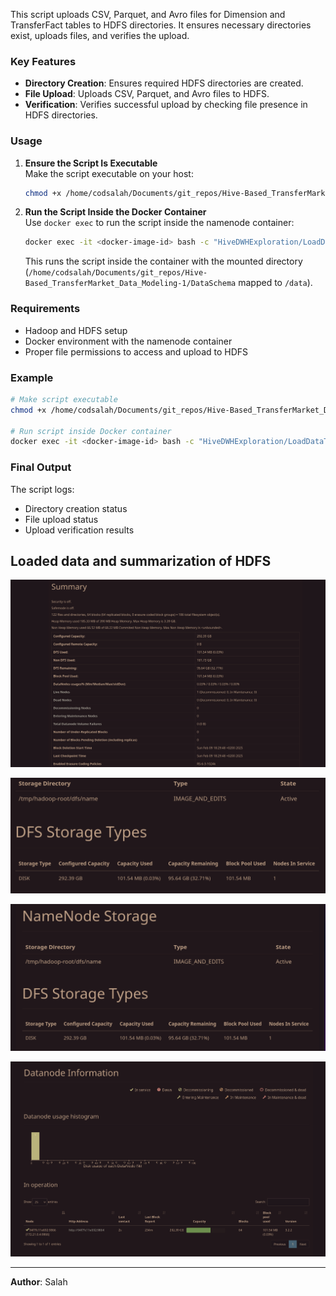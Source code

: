 This script uploads CSV, Parquet, and Avro files for Dimension and TransferFact tables to HDFS directories. It ensures necessary directories exist, uploads files, and verifies the upload.

### Key Features
- **Directory Creation**: Ensures required HDFS directories are created.
- **File Upload**: Uploads CSV, Parquet, and Avro files to HDFS.
- **Verification**: Verifies successful upload by checking file presence in HDFS directories.

### Usage

1. **Ensure the Script Is Executable**  
   Make the script executable on your host:
   ```bash
   chmod +x /home/codsalah/Documents/git_repos/Hive-Based_TransferMarket_Data_Modeling-1/DataSchema/upload_to_hdfs.sh
   ```

2. **Run the Script Inside the Docker Container**  
   Use `docker exec` to run the script inside the namenode container:
   ```bash
   docker exec -it <docker-image-id> bash -c "HiveDWHExploration/LoadDataToHDFS/uploadToHDFS.sh"
   ```
   This runs the script inside the container with the mounted directory (`/home/codsalah/Documents/git_repos/Hive-Based_TransferMarket_Data_Modeling-1/DataSchema` mapped to `/data`).

### Requirements
- Hadoop and HDFS setup
- Docker environment with the namenode container
- Proper file permissions to access and upload to HDFS

### Example

```bash
# Make script executable
chmod +x /home/codsalah/Documents/git_repos/Hive-Based_TransferMarket_Data_Modeling-1/DataSchema/upload_to_hdfs.sh

# Run script inside Docker container
docker exec -it <docker-image-id> bash -c "HiveDWHExploration/LoadDataToHDFS/uploadToHDFS.sh"
```

### Final Output
The script logs:
- Directory creation status
- File upload status
- Upload verification results

## Loaded data and summarization of HDFS
![alt text](Imgs/1.png)

![alt text](Imgs/2.png)

![alt text](Imgs/3.png)

![alt text](Imgs/4.png)

---

**Author**: Salah